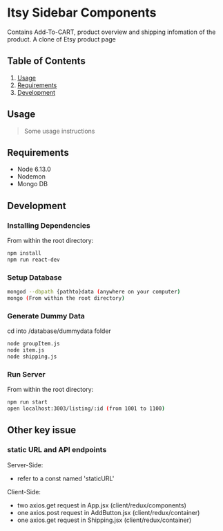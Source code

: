 # Itsy Sidebar Components

Contains Add-To-CART, product overview and shipping infomation of the product.
A clone of Etsy product page

## Table of Contents

1. [Usage](#Usage)
1. [Requirements](#requirements)
1. [Development](#development)

## Usage

> Some usage instructions

## Requirements

- Node 6.13.0
- Nodemon
- Mongo DB

## Development

### Installing Dependencies

From within the root directory:

```sh
npm install
npm run react-dev

```

### Setup Database

```sh
mongod --dbpath {pathto}data (anywhere on your computer)
mongo (From within the root directory)

```

### Generate Dummy Data

cd into /database/dummydata folder

```sh
node groupItem.js
node item.js
node shipping.js

```

### Run Server

From within the root directory:

```sh
npm run start
open localhost:3003/listing/:id (from 1001 to 1100)

```

## Other key issue

### static URL and API endpoints

Server-Side:
- refer to a const named 'staticURL'

Client-Side:
- two axios.get request in App.jsx (client/redux/components)
- one axios.post request in AddButton.jsx (client/redux/container)
- one axios.get request in Shipping.jsx (client/redux/container)

